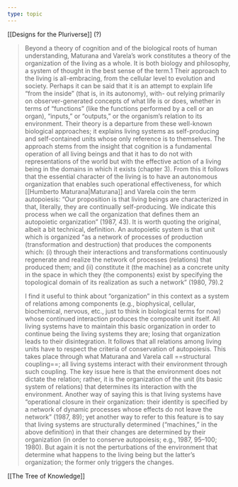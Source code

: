 ```yaml
---
type: topic
---
```

[[Designs for the Pluriverse]] (?)
>Beyond a theory of cognition and of the biological roots of human understanding, Maturana and Varela’s work constitutes a theory of the organization of the living as a whole. It is both biology and philosophy, a system of thought in the best sense of the term.1 Their approach to the living is all-embracing, from the cellular level to evolution and society. Perhaps it can be said that it is an attempt to explain life “from the inside” (that is, in its autonomy), with- out relying primarily on observer-generated concepts of what life is or does, whether in terms of “functions” (like the functions performed by a cell or an organ), “inputs,” or “outputs,” or the organism’s relation to its environment. Their theory is a departure from these well-known biological approaches; it explains living systems as self-producing and self-contained units whose only reference is to themselves. The approach stems from the insight that cognition is a fundamental operation of all living beings and that it has to do not with representations of the world but with the effective action of a living being in the domains in which it exists (chapter 3). From this it follows that the essential character of the living is to have an autonomous organization that enables such operational effectiveness, for which [[Humberto Maturana|Maturana]] and Varela coin the term autopoiesis: “Our proposition is that living beings are characterized in that, literally, they are continually self-producing. We indicate this process when we call the organization that defines them an autopoietic organization” (1987, 43). It is worth quoting the original, albeit a bit technical, definition. An autopoietic system is that unit which is organized “as a network of processes of production (transformation and destruction) that produces the components which: (i) through their interactions and transformations continuously regenerate and realize the network of processes (relations) that produced them; and (ii) constitute it (the machine) as a concrete unity in the space in which they (the components) exist by specifying the topological domain of its realization as such a network” (1980, 79).2
>
>I find it useful to think about “organization” in this context as a system of relations among components (e.g., biophysical, cellular, biochemical, nervous, etc., just to think in biological terms for now) whose continued interaction produces the composite unit itself. All living systems have to maintain this basic organization in order to continue being the living systems they are; losing that organization leads to their disintegration. It follows that all relations among living units have to respect the criteria of conservation of autopoiesis. This takes place through what Maturana and Varela call ==structural coupling==; all living systems interact with their environment through such coupling. The key issue here is that the environment does not dictate the relation; rather, it is the organization of the unit (its basic system of relations) that determines its interaction with the environment. Another way of saying this is that living systems have “operational closure in their organization: their identity is specified by a network of dynamic processes whose effects do not leave the network” (1987, 89); yet another way to refer to this feature is to say that living systems are structurally determined (“machines,” in the above definition) in that their changes are determined by their organization (in order to conserve autopoiesis; e.g., 1987, 95–100; 1980). But again it is not the perturbations of the environment that determine what happens to the living being but the latter’s organization; the former only triggers the changes.

[[The Tree of Knowledge]]